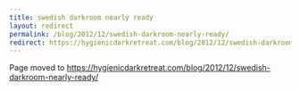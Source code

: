 ```yaml
---
title: swedish darkroom nearly ready
layout: redirect
permalink: /blog/2012/12/swedish-darkroom-nearly-ready/
redirect: https://hygienicdarkretreat.com/blog/2012/12/swedish-darkroom-nearly-ready/
---
```


Page moved to <https://hygienicdarkretreat.com/blog/2012/12/swedish-darkroom-nearly-ready/>

